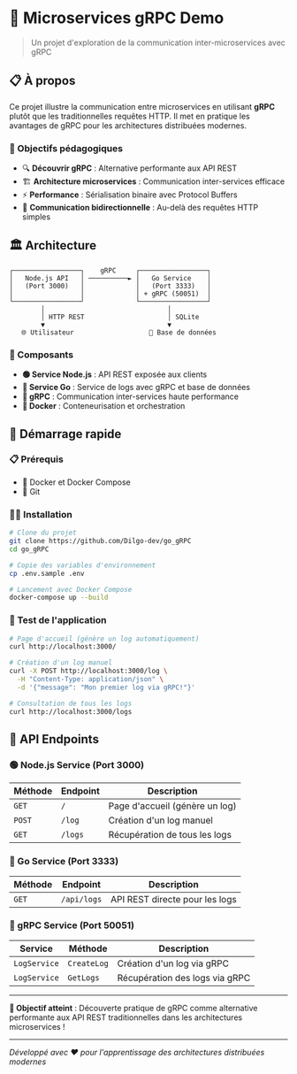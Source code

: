 # 🔮 Microservices gRPC Demo

> Un projet d'exploration de la communication inter-microservices avec gRPC

## 📋 À propos

Ce projet illustre la communication entre microservices en utilisant **gRPC** plutôt que les traditionnelles requêtes HTTP. Il met en pratique les avantages de gRPC pour les architectures distribuées modernes.

### 🎯 Objectifs pédagogiques

- 🔍 **Découvrir gRPC** : Alternative performante aux API REST
- 🏗️ **Architecture microservices** : Communication inter-services efficace
- ⚡ **Performance** : Sérialisation binaire avec Protocol Buffers
- 🔄 **Communication bidirectionnelle** : Au-delà des requêtes HTTP simples

## 🏛️ Architecture

```
┌─────────────────┐    gRPC     ┌─────────────────┐
│   Node.js API   │ ──────────► │   Go Service    │
│   (Port 3000)   │             │   (Port 3333)   │
│                 │             │ + gRPC (50051)  │
└─────────────────┘             └─────────────────┘
        │                               │
        │ HTTP REST                     │ SQLite
        ▼                               ▼
   🌐 Utilisateur                   💾 Base de données
```

### 🧩 Composants

- **🟢 Service Node.js** : API REST exposée aux clients
- **🔵 Service Go** : Service de logs avec gRPC et base de données
- **📡 gRPC** : Communication inter-services haute performance
- **🐳 Docker** : Conteneurisation et orchestration

## 🚀 Démarrage rapide

### 📋 Prérequis

- 🐳 Docker et Docker Compose
- 📁 Git

### 🏃‍♂️ Installation

```bash
# Clone du projet
git clone https://github.com/Dilgo-dev/go_gRPC
cd go_gRPC

# Copie des variables d'environnement
cp .env.sample .env

# Lancement avec Docker Compose
docker-compose up --build
```

### 🧪 Test de l'application

```bash
# Page d'accueil (génère un log automatiquement)
curl http://localhost:3000/

# Création d'un log manuel
curl -X POST http://localhost:3000/log \
  -H "Content-Type: application/json" \
  -d '{"message": "Mon premier log via gRPC!"}'

# Consultation de tous les logs
curl http://localhost:3000/logs
```

## 📡 API Endpoints

### 🟢 Node.js Service (Port 3000)

| Méthode | Endpoint | Description |
|---------|----------|-------------|
| `GET` | `/` | Page d'accueil (génère un log) |
| `POST` | `/log` | Création d'un log manuel |
| `GET` | `/logs` | Récupération de tous les logs |

### 🔵 Go Service (Port 3333)

| Méthode | Endpoint | Description |
|---------|----------|-------------|
| `GET` | `/api/logs` | API REST directe pour les logs |

### 📡 gRPC Service (Port 50051)

| Service | Méthode | Description |
|---------|---------|-------------|
| `LogService` | `CreateLog` | Création d'un log via gRPC |
| `LogService` | `GetLogs` | Récupération des logs via gRPC |

---

**🎯 Objectif atteint** : Découverte pratique de gRPC comme alternative performante aux API REST traditionnelles dans les architectures microservices !

---

*Développé avec ❤️ pour l'apprentissage des architectures distribuées modernes*